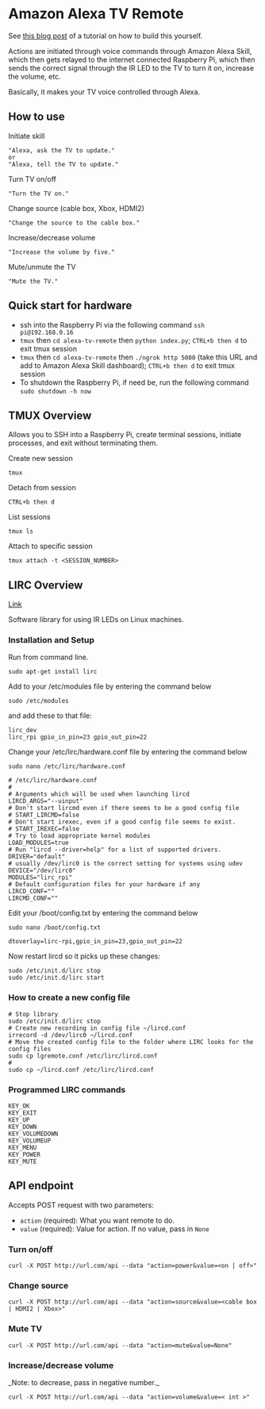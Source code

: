 # Amazon Alexa TV Remote

See [this blog post](https://medium.com/@tylernappy/make-your-tv-voice-controlled-through-amazon-alexa-and-raspberry-pi-a6373b7cf871) of a tutorial on how to build this yourself.

Actions are initiated through voice commands through Amazon Alexa Skill, which then gets relayed to the internet connected Raspberry Pi, which then sends the correct signal through the IR LED to the TV to turn it on, increase the volume, etc.

Basically, it makes your TV voice controlled through Alexa.

## How to use
Initiate skill
```
"Alexa, ask the TV to update."
or
"Alexa, tell the TV to update."
```
Turn TV on/off
```
"Turn the TV on."
```
Change source (cable box, Xbox, HDMI2)
```
"Change the source to the cable box."
```
Increase/decrease volume
```
"Increase the volume by five."
```
Mute/unmute the TV
```
"Mute the TV."
```

## Quick start for hardware
* ssh into the Raspberry Pi via the following command `ssh pi@192.168.0.16`
* `tmux` then `cd alexa-tv-remote` then `python index.py`; `CTRL+b then d` to exit tmux session
* `tmux` then `cd alexa-tv-remote` then `./ngrok http 5000` (take this URL and add to Amazon Alexa Skill dashboard); `CTRL+b then d` to exit tmux session
* To shutdown the Raspberry Pi, if need be, run the following command `sudo shutdown -h now`

## TMUX Overview
Allows you to SSH into a Raspberry Pi, create terminal sessions, initiate processes, and exit without terminating them.

Create new session
```
tmux
```

Detach from session
```
CTRL+b then d
```

List sessions
```
tmux ls
```

Attach to specific session
```
tmux attach -t <SESSION_NUMBER>
```

## LIRC Overview

[Link](http://lirc.sourceforge.net/)

Software library for using IR LEDs on Linux machines.

### Installation and Setup

Run from command line.

```
sudo apt-get install lirc
```

Add to your /etc/modules file by entering the command below

```
sudo /etc/modules
```

and add these to that file:

```
lirc_dev
lirc_rpi gpio_in_pin=23 gpio_out_pin=22
```

Change your /etc/lirc/hardware.conf file by entering the command below

```
sudo nano /etc/lirc/hardware.conf
```

```
# /etc/lirc/hardware.conf
#
# Arguments which will be used when launching lircd
LIRCD_ARGS="--uinput"
# Don't start lircmd even if there seems to be a good config file
# START_LIRCMD=false
# Don't start irexec, even if a good config file seems to exist.
# START_IREXEC=false
# Try to load appropriate kernel modules
LOAD_MODULES=true
# Run "lircd --driver=help" for a list of supported drivers.
DRIVER="default"
# usually /dev/lirc0 is the correct setting for systems using udev
DEVICE="/dev/lirc0"
MODULES="lirc_rpi"
# Default configuration files for your hardware if any
LIRCD_CONF=""
LIRCMD_CONF=""
```

Edit your /boot/config.txt by entering the command below

```
sudo nano /boot/config.txt
```

```
dtoverlay=lirc-rpi,gpio_in_pin=23,gpio_out_pin=22
```

Now restart lircd so it picks up these changes:

```
sudo /etc/init.d/lirc stop
sudo /etc/init.d/lirc start
```

### How to create a new config file

```
# Stop library
sudo /etc/init.d/lirc stop
# Create new recording in config file ~/lircd.conf
irrecord -d /dev/lirc0 ~/lircd.conf
# Move the created config file to the folder where LIRC looks for the config files
sudo cp lgremote.conf /etc/lirc/lircd.conf
#
sudo cp ~/lircd.conf /etc/lirc/lircd.conf
```

### Programmed LIRC commands

```
KEY_OK
KEY_EXIT
KEY_UP
KEY_DOWN
KEY_VOLUMEDOWN
KEY_VOLUMEUP
KEY_MENU
KEY_POWER
KEY_MUTE
```

## API endpoint

Accepts POST request with two parameters:

- `action` (required): What you want remote to do.
- `value` (required): Value for action. If no value, pass in `None`

### Turn on/off

```
curl -X POST http://url.com/api --data "action=power&value=<on | off>"
```

### Change source

```
curl -X POST http://url.com/api --data "action=source&value=<cable box | HDMI2 | Xbox>"
```

### Mute TV

```
curl -X POST http://url.com/api --data "action=mute&value=None"
```

### Increase/decrease volume

_Note: to decrease, pass in negative number.\_

```
curl -X POST http://url.com/api --data "action=volume&value=< int >"
```
